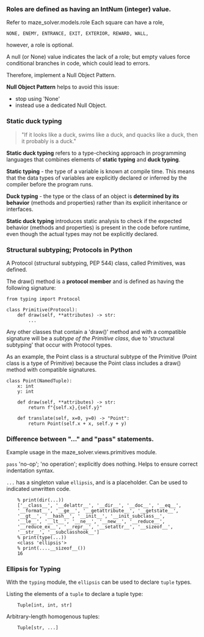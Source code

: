 ### **Roles are defined as having an IntNum (integer) value.**

Refer to maze_solver.models.role
Each square can have a role,

    NONE, ENEMY, ENTRANCE, EXIT, EXTERIOR, REWARD, WALL,

however, a role is optional.

A null (or None) value indicates the lack of a role;
but empty values force conditional branches in code, which could 
lead to errors. 

Therefore, implement a Null Object Pattern.

**Null Object Pattern** helps to avoid this issue:
* stop using 'None'
* instead use a dedicated Null Object.

### **Static duck typing**

> "If it looks like a duck, swims like a duck, and quacks like a duck, then it probably is a duck."

**Static duck typing** refers to a type-checking approach in programming languages that combines elements of **static typing** and **duck typing**. 

**Static typing** - the type of a variable is known at compile time. This means that the data types of variables are explicitly declared or inferred by the compiler before the program runs.

**Duck typing** - the type or the class of an object is **determined by its behavior** (methods and properties) rather than its explicit inheritance or interfaces. 

**Static duck typing** introduces static analysis to check if the expected behavior (methods and properties) is present in the code before runtime, even though the actual types may not be explicitly declared.

### **Structural subtyping; Protocols in Python** 
A Protocol (structural subtyping, PEP 544) class, called Primitives, was defined. 

The draw() method is a **protocol member** and is defined as
having the following signature:

```
from typing import Protocol

class Primitive(Protocol):
    def draw(self, **attributes) -> str:
        ...
```

Any other classes that contain a 'draw()' method and with a 
compatible signature will be a *subtype of the Primitive class*,
due to 'structural subtyping' that occur with Protocol types. 

As an example, the Point class is a structural subtype of the 
Primitive (Point class is a type of Primitive) because the
Point class includes a draw() method with compatible signatures. 

```
class Point(NamedTuple):
    x: int
    y: int

    def draw(self, **attributes) -> str:
        return f"{self.x},{self.y}"
    
    def translate(self, x=0, y=0) -> "Point":
        return Point(self.x + x, self.y + y)
```
### **Difference between "..." and "pass" statements.**

Example usage in the maze_solver.views.primitives module. 

`pass` 'no-op'; 'no operation'; explicitly does nothing. Helps to ensure correct indentation syntax. 

`...` has a singleton value `ellipsis`, and is a placeholder. Can be used to indicated unwritten code. 

```
    % print(dir(...))
    ['__class__', '__delattr__', '__dir__', '__doc__', '__eq__', 
    '__format__', '__ge__', '__getattribute__', '__getstate__', 
    '__gt__', '__hash__', '__init__', '__init_subclass__', 
    '__le__', '__lt__', '__ne__', '__new__', '__reduce__', 
    '__reduce_ex__', '__repr__', '__setattr__', '__sizeof__', 
    '__str__', '__subclasshook__']
    % print(type(...))
    <class 'ellipsis'>
    % print(....__sizeof__())
    16
```   

### **Ellipsis for Typing**

With the `typing` module, the `ellipsis` can be used to declare `tuple` types. 

Listing the elements of a `tuple` to declare a tuple type:
```
    Tuple[int, int, str]
```
Arbitrary-length homogenous tuples:
```
    Tuple[str, ...]
```